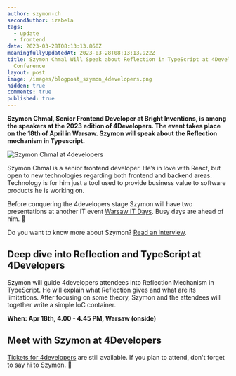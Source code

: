 ```yaml
---
author: szymon-ch
secondAuthor: izabela
tags:
  - update
  - frontend
date: 2023-03-28T08:13:13.860Z
meaningfullyUpdatedAt: 2023-03-28T08:13:13.922Z
title: Szymon Chmal Will Speak about Reflection in TypeScript at 4Developers
  Conference
layout: post
image: /images/blogpost_szymon_4developers.png
hidden: true
comments: true
published: true
---
```

**Szymon Chmal, Senior Frontend Developer at Bright Inventions, is among the speakers at the 2023 edition of 4Developers. The event takes place on the 18th of April in Warsaw. Szymon will speak about the Reflection mechanism in Typescript.**

<div class="image"><img src="/images/blogpost_szymon_4developers.png" alt="Szymon Chmal at 4developers" title="Szymon Chmal at 4developers"  /> </div>

Szymon Chmal is a senior frontend developer. He’s in love with React, but open to new technologies regarding both frontend and backend areas. Technology is for him just a tool used to provide business value to software products he is working on. 

Before conquering the 4developers stage Szymon will have two presentations at another IT event [Warsaw IT Days](/blog/szymon-chmal-from-bright-inventions-among-warsaw-it-days-speakers). Busy days are ahead of him. 🙂

Do you want to know more about Szymon? [Read an interview](/blog/frontend-developer-with-an-appetite-for-backend-meet-szymon).

## Deep dive into Reflection and TypeScript at 4Developers

Szymon will guide 4developers attendees into Reflection Mechanism in TypeScript. He will explain what Reflection gives and what are its limitations. After focusing on some theory, Szymon and the attendees will together write a simple IoC container.

**When: Apr 18th, 4.00 - 4.45 PM, Warsaw (onside)**

## Meet with Szymon at 4Developers

[Tickets for 4developers](https://eventory.cc/event/4developers-2023/tickets) are still available. If you plan to attend, don't forget to say hi to Szymon. 👋